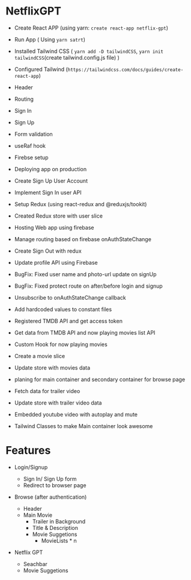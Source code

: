 # NetflixGPT

- Create React APP (using yarn: `create react-app netflix-gpt`)
- Run App ( Using `yarn satrt`)
- Installed Tailwind CSS ( `yarn add -D tailwindCSS`, `yarn init tailwindCSS`(create tailwind.config.js file) )
- Configured Tailwind (`https://tailwindcss.com/docs/guides/create-react-app`)
- Header
- Routing
- Sign In
- Sign Up
- Form validation
- useRaf hook

- Firebse setup
- Deploying app on production
- Create Sign Up User Account
- Implement Sign In user API
- Setup Redux (using react-redux and @reduxjs/tookit)
- Created Redux store with user slice
- Hosting Web app using firebase
- Manage routing based on firebase onAuthStateChange
- Create Sign Out with redux
- Update profile API using Firebase

- BugFix: Fixed user name and photo-url update on signUp
- BugFix: Fixed protect route on after/before login and signup
- Unsubscribe to onAuthStateChange callback
- Add hardcoded values to constant files

- Registered TMDB API and get access token
- Get data from TMDB API and now playing movies list API

- Custom Hook for now playing movies
- Create a movie slice
- Update store with movies data
- planing for main container and secondary container for browse page
- Fetch data for trailer video
- Update store with trailer video data
- Embedded youtube video with autoplay and mute
- Tailwind Classes to make Main container look awesome

# Features

- Login/Signup

  - Sign In/ Sign Up form
  - Redirect to browser page

- Browse (after authentication)

  - Header
  - Main Movie
    - Trailer in Background
    - Title & Description
    - Movie Suggetions
      - MovieLists \* n

- Netflix GPT
  - Seachbar
  - Movie Suggetions
